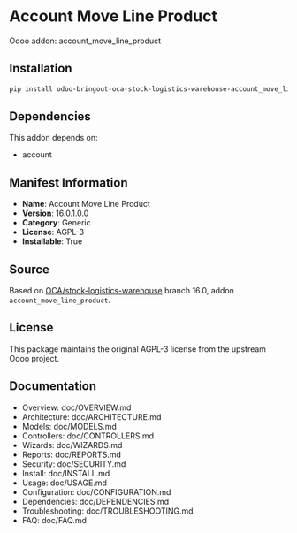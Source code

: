# Account Move Line Product

Odoo addon: account_move_line_product

## Installation

```bash
pip install odoo-bringout-oca-stock-logistics-warehouse-account_move_line_product
```

## Dependencies

This addon depends on:
- account

## Manifest Information

- **Name**: Account Move Line Product
- **Version**: 16.0.1.0.0
- **Category**: Generic
- **License**: AGPL-3
- **Installable**: True

## Source

Based on [OCA/stock-logistics-warehouse](https://github.com/OCA/stock-logistics-warehouse) branch 16.0, addon `account_move_line_product`.

## License

This package maintains the original AGPL-3 license from the upstream Odoo project.

## Documentation

- Overview: doc/OVERVIEW.md
- Architecture: doc/ARCHITECTURE.md
- Models: doc/MODELS.md
- Controllers: doc/CONTROLLERS.md
- Wizards: doc/WIZARDS.md
- Reports: doc/REPORTS.md
- Security: doc/SECURITY.md
- Install: doc/INSTALL.md
- Usage: doc/USAGE.md
- Configuration: doc/CONFIGURATION.md
- Dependencies: doc/DEPENDENCIES.md
- Troubleshooting: doc/TROUBLESHOOTING.md
- FAQ: doc/FAQ.md
